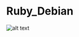 # Ruby_Debian
![alt text](https://raw.githubusercontent.com/StefG94/Ruby_Debian/main/screenshot.png)


